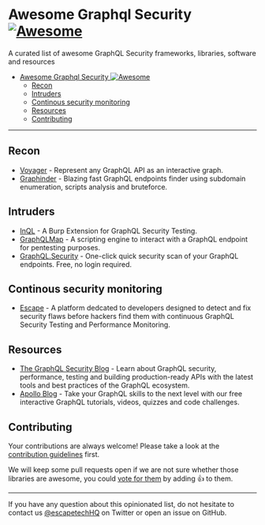 <!--lint disable awesome-list-item awesome-toc-->

# Awesome Graphql Security [![Awesome](https://awesome.re/badge-flat2.svg)](https://awesome.re)

A curated list of awesome GraphQL Security frameworks, libraries, software and resources

- [Awesome Graphql Security ![Awesome](https://awesome.re)](#awesome-graphql-security-)
  - [Recon](#recon)
  - [Intruders](#intruders)
  - [Continous security monitoring](#continous-security-monitoring)
  - [Resources](#resources)
  - [Contributing](#contributing)

---

## Recon

- [Voyager](https://github.com/IvanGoncharov/graphql-voyager) - Represent any GraphQL API as an interactive graph.
- [Graphinder](https://github.com/Escape-Technologies/graphinder) - Blazing fast GraphQL endpoints finder using subdomain enumeration, scripts analysis and bruteforce.

## Intruders

- [InQL](https://github.com/doyensec/inql) - A Burp Extension for GraphQL Security Testing.
- [GraphQLMap](https://github.com/swisskyrepo/GraphQLmap) - A scripting engine to interact with a GraphQL endpoint for pentesting purposes.
- [GraphQL.Security](https://graphql.security) - One-click quick security scan of your GraphQL endpoints. Free, no login required.

## Continous security monitoring

- [Escape](https://escape.tech) - A platform dedcated to developers designed to detect and fix security flaws before hackers find them with continuous GraphQL Security Testing and Performance Monitoring.

## Resources

- [The GraphQL Security Blog](https://blog.escape.tech/9-graphql-security-best-practices/) - Learn about GraphQL security, performance, testing and building production-ready APIs with the latest tools and best practices of the GraphQL ecosystem.
- [Apollo Blog](https://www.apollographql.com/blog/graphql/security/9-ways-to-secure-your-graphql-api-security-checklist/) - Take your GraphQL skills to the next level with our free interactive GraphQL tutorials, videos, quizzes and code challenges.

## Contributing

Your contributions are always welcome! Please take a look at the [contribution guidelines](https://github.com/Escape-Technologies/awesome-graphql-security/blob/main/CONTRIBUTING.md) first.

We will keep some pull requests open if we are not sure whether those libraries are awesome, you could [vote for them](https://github.com/Escape-Technologies/awesome-graphql-security/pulls) by adding :+1: to them.

---

If you have any question about this opinionated list, do not hesitate to contact us [@escapetechHQ](https://twitter.com/escapetechHQ) on Twitter or open an issue on GitHub.
